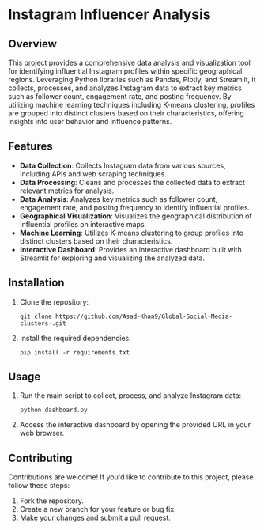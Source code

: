 # Instagram Influencer Analysis

## Overview
This project provides a comprehensive data analysis and visualization tool for identifying influential Instagram profiles within specific geographical regions. Leveraging Python libraries such as Pandas, Plotly, and Streamlit, it collects, processes, and analyzes Instagram data to extract key metrics such as follower count, engagement rate, and posting frequency. By utilizing machine learning techniques including K-means clustering, profiles are grouped into distinct clusters based on their characteristics, offering insights into user behavior and influence patterns.

## Features
- **Data Collection**: Collects Instagram data from various sources, including APIs and web scraping techniques.
- **Data Processing**: Cleans and processes the collected data to extract relevant metrics for analysis.
- **Data Analysis**: Analyzes key metrics such as follower count, engagement rate, and posting frequency to identify influential profiles.
- **Geographical Visualization**: Visualizes the geographical distribution of influential profiles on interactive maps.
- **Machine Learning**: Utilizes K-means clustering to group profiles into distinct clusters based on their characteristics.
- **Interactive Dashboard**: Provides an interactive dashboard built with Streamlit for exploring and visualizing the analyzed data.

## Installation
1. Clone the repository:
   ```
   git clone https://github.com/Asad-Khan9/Global-Social-Media-clusters-.git
   ```
2. Install the required dependencies:
   ```
   pip install -r requirements.txt
   ```

## Usage
1. Run the main script to collect, process, and analyze Instagram data:
   ```
   python dashboard.py
   ```
2. Access the interactive dashboard by opening the provided URL in your web browser.

## Contributing
Contributions are welcome! If you'd like to contribute to this project, please follow these steps:
1. Fork the repository.
2. Create a new branch for your feature or bug fix.
3. Make your changes and submit a pull request.
